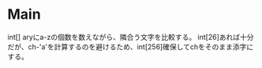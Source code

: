 # Main
int[] aryにa-zの個数を数えながら、隣合う文字を比較する。
int[26]あれば十分だが、ch-'a'を計算するのを避けるため、int[256]確保してchをそのまま添字にする。
